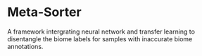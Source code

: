 # Meta-Sorter
A framework intergrating neural network and transfer learning to disentangle the biome labels for samples with inaccurate biome annotations.
